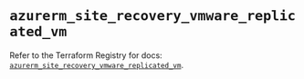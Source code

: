 # `azurerm_site_recovery_vmware_replicated_vm`

Refer to the Terraform Registry for docs: [`azurerm_site_recovery_vmware_replicated_vm`](https://registry.terraform.io/providers/hashicorp/azurerm/4.34.0/docs/resources/site_recovery_vmware_replicated_vm).
